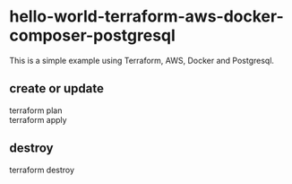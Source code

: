 # hello-world-terraform-aws-docker-composer-postgresql
This is a simple example using Terraform, AWS, Docker and Postgresql.

## create or update
terraform plan<br/>
terraform apply<br/>

## destroy
terraform destroy
